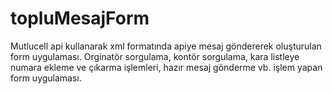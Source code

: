 # topluMesajForm
Mutlucell api kullanarak xml formatında apiye mesaj göndererek oluşturulan form uygulaması. Orginatör sorgulama, kontör sorgulama, kara listleye numara ekleme ve çıkarma işlemleri, hazır mesaj gönderme vb. işlem yapan form uygulaması.
